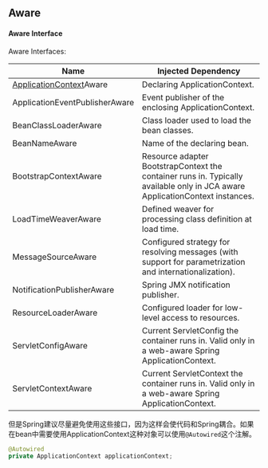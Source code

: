 ## Aware

#### Aware Interface

Aware Interfaces:

| Name | Injected Dependency |
| ---- | ------------------- |
|[ApplicationContext](/note/applicationContext/applicationContext.md)Aware  |Declaring ApplicationContext.  |
|ApplicationEventPublisherAware  |	Event publisher of the enclosing  ApplicationContext.  |
|BeanClassLoaderAware  |Class loader used to load the bean classes.  |
|BeanNameAware|Name of the declaring bean.|
|BootstrapContextAware|Resource adapter BootstrapContext the container runs in. Typically available only in JCA aware ApplicationContext instances.
|LoadTimeWeaverAware | Defined weaver for processing class definition at load time.|
|MessageSourceAware|Configured strategy for resolving messages (with support for parametrization and internationalization).|
|NotificationPublisherAware|Spring JMX notification publisher.|
|ResourceLoaderAware|Configured loader for low-level access to resources.|
|ServletConfigAware|Current ServletConfig the container runs in. Valid only in a web-aware Spring ApplicationContext.|
|ServletContextAware| Current ServletContext the container runs in. Valid only in a web-aware Spring ApplicationContext. |

但是Spring建议尽量避免使用这些接口，因为这样会使代码和Spring耦合。如果在bean中需要使用ApplicationContext这种对象可以使用`@Autowired`这个注解。

```java
@Autowired
private ApplicationContext applicationContext;
```

